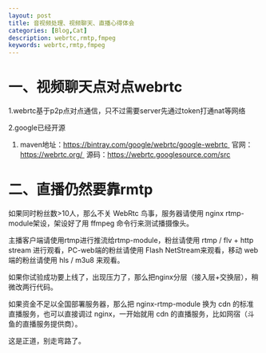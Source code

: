 ```yaml
---
layout: post
title: 音视频处理、视频聊天、直播心得体会
categories: [Blog,Cat]
description: webrtc,rmtp,fmpeg
keywords: webrtc,rmtp,fmpeg
---
```






# 一、视频聊天点对点webrtc

1.webrtc基于p2p点对点通信，只不过需要server先通过token打通nat等网络

2.google已经开源

1. maven地址：https://bintray.com/google/webrtc/google-webrtc  官网：https://webrtc.org/  源码：https://webrtc.googlesource.com/src

# 二、直播仍然要靠rmtp

如果同时粉丝数>10人，那么不关 WebRtc 鸟事，服务器请使用 nginx rtmp-module架设，架设好了用 ffmpeg 命令行来测试播摄像头。



主播客户端请使用rtmp进行推流给rtmp-module，粉丝请使用 rtmp / flv + http stream 进行观看，PC-web端的粉丝请使用 Flash NetStream来观看，移动 web端的粉丝请使用 hls / m3u8 来观看。

如果你试验成功要上线了，出现压力了，那么把nginx分层（接入层+交换层），稍微改两行代码。



如果资金不足以全国部署服务器，那么把 nginx-rtmp-module 换为 cdn 的标准直播服务，也可以直接调过 nginx，一开始就用 cdn 的直播服务，比如网宿（斗鱼的直播服务提供商）。

这是正道，别走弯路了。


